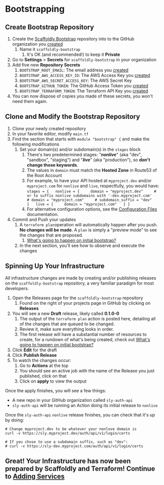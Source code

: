# Bootstrapping

## Create Bootstrap Repository

1. Create the [Scaffoldly Bootstrap](https://github.com/scaffoldly/bootstrap-template/generate) repository into to the GitHub organization you [created](prerequisites.md)
   1. Name it `scaffoldly-bootstrap`
      1. It's OK \(and recommended!\) to keep it **Private**
2. Go to **Settings** &gt; **Secrets** for `scaffoldly-bootstrap` in your organization
3. Add five new **Repository** **Secrets**
   1. `BOOTSTRAP_ROOT_EMAIL`: The email address you [created](prerequisites.md#dedicated-email-address)
   2. `BOOTSTRAP_AWS_ACCESS_KEY_ID`: The AWS Access Key you [created](prerequisites.md#aws-root-account)
   3. `BOOTSTRAP_AWS_SECRET_ACCESS_KEY`: The AWS Secret Key
   4. `BOOTSTRAP_GITHUB_TOKEN`: The GitHub Access Token you [created](prerequisites.md#github-organization-and-token)
   5. `BOOTSTRAP_TERRAFORM_TOKEN`: The Terraform API Key you [created](prerequisites.md#terraform-cloud)
4. You can now dispose of copies you made of these secrets, you won't need them again.

## Clone and Modify the Bootstrap Repository

1. Clone your newly created repository
2. In your favorite editor, modify `main.tf`
3. Find the section that starts with `module "bootstrap" {` and make the following modifications
   1. Set your domain\(s\) and/or subdomain\(s\) in the `stages` block
      1. There's two predetermined stages: "_**nonlive**_" \(aka "dev", "sandbox", "staging"\) and "_**live**_" \(aka "production"\), so **don't change those keywords**.
      2. The values in `domain` must match the **Hosted Zone** in Route53 of the Root Account
      3. For example, to have your API hosted at `myproject.dev` and/or `myproject.com` for `nonlive` and `live`, respectfully, you would have: `stages = {   nonlive = {     domain = "myproject.dev"     # or to suffix nonlive subdomains with '-dev.myproject.com'     # domain = "myproject.com"     # subdomain_suffix = "dev"   }   live = {     domain = "myproject.com"   } }`
      4. For alternative configuration options, see the [Configuration Files](../infrastructure/configuration-files/) documentation.
4. Commit and Push your updates
   1. A `terraform plan`operation will automatically happen after you push. **No changes will be made**. A `plan` is simply a "preview mode" to see the changes that are proposed.
      1. [What's going to happen on initial bootstrap?](../infrastructure/faqs.md#aws-org)
   2. In the next section, you'll see how to observe and execute the changes

## Spinning Up Your Infrastructure

All infrastructure changes are made by creating and/or publishing releases on the `scaffoldly-bootstrap` repository, a very familiar paradigm for most developers.

1. Open the Releases page for the `scaffoldly-bootstrap` repository
   1. Found on the right of your projects page in GitHub by clicking on **Releases**
2. You will see a new **Draft** release, likely called **0.1.0-0**
   1. The output of the `terraform plan` action is posted here, detailing all of the changes that are queued to be changed.
   2. Review it, make sure everything looks in order.
   3. The first release will have a substantial number of resources to create, for a rundown of what's being created, check out [What's going to happen on initial bootstrap?](../infrastructure/faqs.md#aws-org)
3. Click **Edit** for the draft
4. Click **Publish Release**
5. To watch the changes occur:
   1. Go to **Actions** at the top
   2. You should see an active job with the name of the Release you just published, click on that
   3. Click on **apply** to view the output

Once the apply finishes, you will see a few things:

* A new repo in your GitHub organization called `sly-auth-api`
* `sly-auth-api` will be running an Action doing its initial release to `nonlive`

Once the `sly-auth-api` `nonlive` release finishes, you can check that it's up by doing:

```text
# Change myproject.dev to be whatever your nonlove domain is
curl -v https://sly.myproject.dev/auth/api/v1/login/certs

# If you chose to use a subdomain suffix, such as "dev":
# curl -v https://sly-dev.myproject.com/auth/api/v1/login/certs
```

## Great! Your Infrastructure has now been prepared by Scaffoldly and Terraform! Continue to [Adding Services](adding-services.md)

